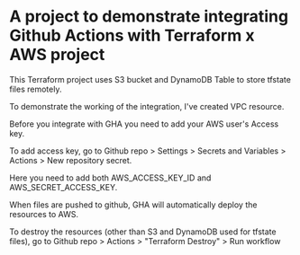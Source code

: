 # A project to demonstrate integrating Github Actions with Terraform x AWS project

This Terraform project uses S3 bucket and DynamoDB Table to store tfstate files remotely.

To demonstrate the working of the integration, I've created VPC resource.

Before you integrate with GHA you need to add your AWS user's Access key.

To add access key, go to Github repo > Settings > Secrets and Variables > Actions > New repository secret.

Here you need to add both AWS_ACCESS_KEY_ID and AWS_SECRET_ACCESS_KEY.

When files are pushed to github, GHA will automatically deploy the resources to AWS.

To destroy the resources (other than S3 and DynamoDB used for tfstate files), go to Github repo > Actions > "Terraform Destroy" > Run workflow